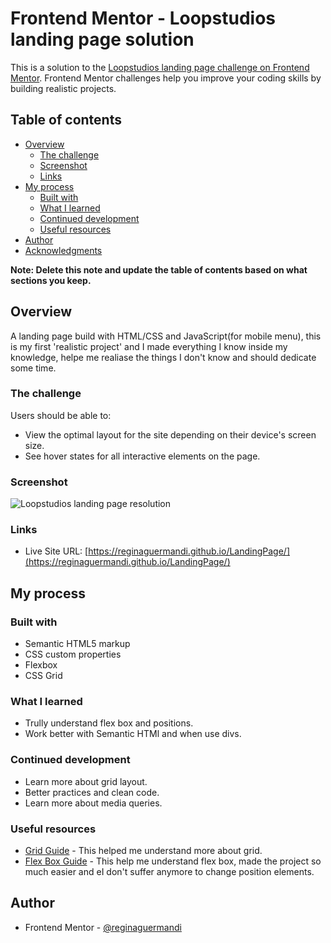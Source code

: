 # Frontend Mentor - Loopstudios landing page solution

This is a solution to the [Loopstudios landing page challenge on Frontend Mentor](https://www.frontendmentor.io/challenges/loopstudios-landing-page-N88J5Onjw). Frontend Mentor challenges help you improve your coding skills by building realistic projects. 

## Table of contents

- [Overview](#overview)
  - [The challenge](#the-challenge)
  - [Screenshot](#screenshot)
  - [Links](#links)
- [My process](#my-process)
  - [Built with](#built-with)
  - [What I learned](#what-i-learned)
  - [Continued development](#continued-development)
  - [Useful resources](#useful-resources)
- [Author](#author)
- [Acknowledgments](#acknowledgments)

**Note: Delete this note and update the table of contents based on what sections you keep.**

## Overview

A landing page build with HTML/CSS and JavaScript(for mobile menu), this is my first 'realistic project' and I made everything I know inside my knowledge, helpe me realiase the things I don't know and  should dedicate some time.

### The challenge

Users should be able to:

- View the optimal layout for the site depending on their device's screen size.
- See hover states for all interactive elements on the page.

### Screenshot

![Loopstudios landing page resolution](./Screenshot-022-05-26-landing-page.png)

### Links

- Live Site URL: [https://reginaguermandi.github.io/LandingPage/](https://reginaguermandi.github.io/LandingPage/)
## My process

### Built with

- Semantic HTML5 markup
- CSS custom properties
- Flexbox
- CSS Grid

### What I learned

- Trully understand flex box and positions.
- Work better with Semantic HTMl and when use divs.

### Continued development

- Learn more about grid layout.
- Better practices and clean code.
- Learn more about media queries.

### Useful resources

- [Grid Guide](https://css-tricks.com/snippets/css/complete-guide-grid/) - This helped me understand more about grid.
- [Flex Box Guide](https://css-tricks.com/snippets/css/a-guide-to-flexbox/) - This help me understand flex box, made the project so much easier and eI don't suffer anymore to change position elements. 


## Author

- Frontend Mentor - [@reginaguermandi](https://www.frontendmentor.io/profile/reginaguermandi)

